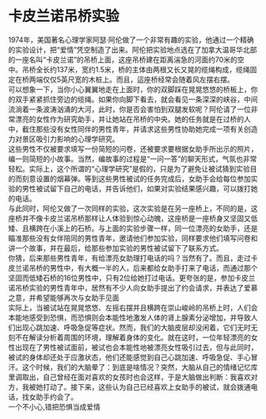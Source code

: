 # 卡皮兰诺吊桥实验
1974年，美国著名心理学家阿瑟·阿伦做了一个非常有趣的实验，他通过一个精确的实验设计，把“爱情”凭空制造了出来。阿伦把实验地点选在了加拿大温哥华北部的一座名叫“卡皮兰诺”的吊桥上面，这座吊桥建在距离湍急的河面约70米的空中。吊桥全长约137米，宽约1.5米，桥的主体由两根又长又晃的缆绳构成，缆绳固定在桥两端仅仅5英尺宽的木桩上。而且，這座桥经常会随着风左摆右摆。<br>
可以想象一下，当你小心翼翼地走在上面时，你的双脚踩在晃晃悠悠的桥板上，你的双手紧紧抓住旁边的缆绳。如果你向脚下看去，就会看见一条深深的峡谷，中间流淌着一条波涛汹涌的大河，此时，你是否会害怕到双腿发软呢？阿伦请了一位非常漂亮的女性作为研究助手，并让她站在吊桥的中央。她的任务就是在过桥的人中，截住那些没有女性同伴的男性青年，并请求这些男性协助她完成一项有关创造力对景区吸引力影响的心理学研究。<br>
这些男性不仅被要求填写一份简短的问卷，还被要求要根据女助手所出示的照片，编一则简短的小故事。当然，编故事的过程是“一问一答”的聊天形式，气氛也非常轻松。实际上，这个所谓的“心理学研究”是假的，只是为了避免让被试猜到实验目的而刻意设置的烟幕弹。等到这些男性被试的任务完成后，女助手会给每位参加实验的男性被试留下自己的电话，并告诉他们，如果对实验结果感兴趣，可以拨打她的电话。<br>
与此同时，阿伦又做了一次同样的实验，这次实验是在另一座桥上，不同的是，这座桥并不像卡皮兰诺吊桥那样让人体验到惊心动魄，这座桥是一座桥身又坚固又低矮、且横跨在小溪上的石桥。与上面的实验步骤一样，同一位漂亮的女助手，还是瞄准那些没有女伴陪同的男性青年，邀请他们参加实验，同样要求他们填写问卷和讲一个故事，并在最后，给那些参加实验的男性被试留下了联系方式。<br>
你猜，后来那些男性青年，有给漂亮女助理打电话的吗？当然有了。而且，走过卡皮兰诺吊桥的男性中，有大概一半的人，后来都给女助手打来了电话，而通过那个坚固而低矮石桥的16位男性中，只有2位给她打过电话。更夸张的是，参加卡皮兰诺吊桥实验的男性青年中，居然有不少人向女助手提出了约会请求，并表达了爱慕之意，并希望能够再次与女助手见面<br>
实际上，当被试站在晃晃悠悠、左摇右摆并且横跨在崇山峻岭的吊桥上时，人们会本能地感受到恐惧，而恐惧则会本能性地激发人体的肾上腺素分泌增加，并导致人们出现心跳加速、呼吸急促等症状。然而，我们的大脑皮层却没闲着，它们无时无刻不在解读分析着周围的环境，理解着身体的变化。就在这时，一位年轻漂亮的女性出现在了男性被试面前，被试也会本能性地被漂亮女性吸引过去，但与此同时，被试的身体却还处于应激状态，他们还能感觉到自己心跳加速、呼吸急促、手心冒汗。这个时候，我们的大脑晕了：到底是啥情况？突然，大脑从自己的情绪记忆库里调取出，自己曾经在面对喜欢的女孩时也会这样，于是大脑做出判断：我喜欢对方，我被她打动了。接下来，这些认为自己已经喜欢上女助手的被试，就会拨通电话，找女助手约会了。<br>
一个不小心,错把恐惧当成爱情





